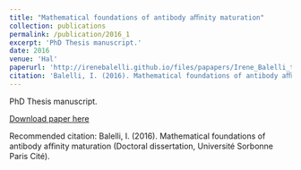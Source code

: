 ```yaml
---
title: "Mathematical foundations of antibody aﬃnity maturation"
collection: publications
permalink: /publication/2016_1
excerpt: 'PhD Thesis manuscript.'
date: 2016
venue: 'Hal'
paperurl: 'http://irenebalelli.github.io/files/papapers/Irene_Balelli_these.pdf'
citation: 'Balelli, I. (2016). Mathematical foundations of antibody aﬃnity maturation (Doctoral dissertation, Université Sorbonne Paris Cité).'
---
```

PhD Thesis manuscript.

[Download paper here](http://irenebalelli.github.io/files/papapers/Irene_Balelli_these.pdf)

Recommended citation: Balelli, I. (2016). Mathematical foundations of antibody aﬃnity maturation (Doctoral dissertation, Université Sorbonne Paris Cité).